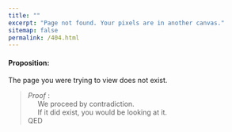 ```yaml
---
title: ""
excerpt: "Page not found. Your pixels are in another canvas."
sitemap: false
permalink: /404.html
---
```


#### Proposition:
The page you were trying to view does not exist.

> _Proof_ :<br />
> &nbsp;&nbsp;&nbsp;&nbsp; We proceed by contradiction. <br />
> &nbsp;&nbsp;&nbsp;&nbsp; If it did exist, you would be looking at it. <br />
> QED
